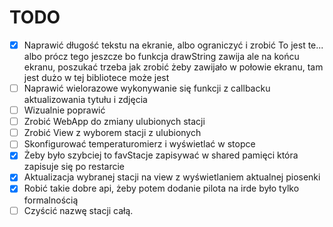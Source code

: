 # TODO

- [x] Naprawić długość tekstu na ekranie, albo ograniczyć i zrobić To jest te... albo prócz tego jeszcze bo funkcja drawString zawija ale na końcu ekranu, poszukać trzeba jak zrobić żeby zawijało w połowie ekranu, tam jest dużo w tej bibliotece może jest
- [ ] Naprawić wielorazowe wykonywanie się funkcji z callbacku aktualizowania tytułu i zdjęcia
- [ ] Wizualnie poprawić
- [ ] Zrobić WebApp do zmiany ulubionych stacji
- [ ] Zrobić View z wyborem stacji z ulubionych
- [ ] Skonfigurować temperaturomierz i wyświetlać w stopce
- [x] Żeby było szybciej to favStacje zapisywać w shared pamięci która zapisuje się po restarcie
- [x] Aktualizacja wybranej stacji na view z wyświetlaniem aktualnej piosenki
- [x] Robić takie dobre api, żeby potem dodanie pilota na irde było tylko formalnością
- [ ] Czyścić nazwę stacji całą.
